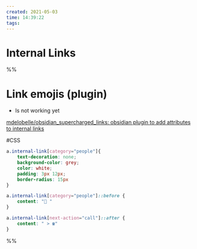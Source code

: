 ```yaml
---
created: 2021-05-03
time: 14:39:22
tags:
---
```


# Internal Links

%%
# Link emojis (plugin)
- Is not working yet

[mdelobelle/obsidian_supercharged_links: obsidian plugin to add attributes to internal links](https://github.com/mdelobelle/obsidian_supercharged_links)

#CSS
```css
a.internal-link[category="people"]{
    text-decoration: none;
    background-color: grey;
    color: white;
    padding: 3px 12px;
    border-radius: 15px
}

a.internal-link[category="people"]::before {
    content: "👤 "
}

a.internal-link[next-action="call"]::after {
    content: " > ☎️"
}
```

%%